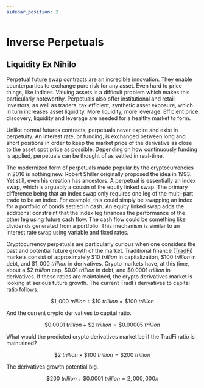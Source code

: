 ```yaml
---
sidebar_position: 2
---
```


# Inverse Perpetuals

## Liquidity Ex Nihilo

Perpetual future swap contracts are an incredible innovation. They enable counterparties to exchange pure risk for any asset. Even hard to price things, like indices. Valuing assets is a difficult problem which makes this particularly noteworthy. Perpetuals also offer institutional and retail investors, as well as traders, tax efficient, synthetic asset exposure, which in turn increases asset liquidity. More liquidity, more leverage. Efficient price discovery, liquidity and leverage are needed for a healthy market to form.

Unlike normal futures contracts, perpetuals never expire and exist in perpetuity. An interest rate, or funding, is exchanged between long and short positions in order to keep the market price of the derivative as close to the asset spot price as possible. Depending on how continuously funding is applied, perpetuals can be thought of as settled in real-time.

The modernized form of perpetuals made popular by the cryptocurrencies in 2016 is nothing new. Robert Shiller originally proposed the idea in 1993. Yet still, even his creation has ancestors. A perpetual is essentially an index swap, which is arguably a cousin of the equity linked swap. The primary difference being that an index swap only requires one leg of the multi-part trade to be an index. For example, this could simply be swapping an index for a portfolio of bonds settled in cash. An equity linked swap adds the additional constraint that the index leg finances the performance of the other leg using future cash flow. The cash flow could be something like dividends generated from a portfolio. This mechanism is similar to an interest rate swap using variable and fixed rates.

Cryptocurrency perpetuals are particularly curious when one considers the past and potential future growth of the market. Traditional finance ([TradFi](/about/terminology.md#traditional-finance-tradfi)) markets consist of approximately $\$10{\ trillion}$ in capitalization, $\$100{\ trillion}$ in debt, and $\$1,000{\ trillion}$ in derivatives. Crypto markets have, at this time, about a $\$2{\ trillion}$ cap, $\$0.01{\ trillion}$ in debt, and $\$0.0001{\ trillion}$ in derivatives. If these ratios are maintained, the crypto derivatives market is looking at serious future growth. The current TradFi derivatives to capital ratio follows.

$$
\$1,000{\ trillion}\div\$10{\ trillion}=\$100{\ trillion}
$$

And the current crypto derivatives to capital ratio.

$$
\$0.0001{\ trillion}\div\$2{\ trillion}=\$0.00005{\ trillion}
$$

What would the predicted crypto derivatives market be if the TradFi ratio is maintained?

$$
\$2{\ trillion}\times\$100{\ trillion}=\$200{\ trillion}
$$

The derivatives growth potential big.

$$
\$200{\ trillion}\div\$0.0001{\ trillion}=2,000,000{x}
$$
